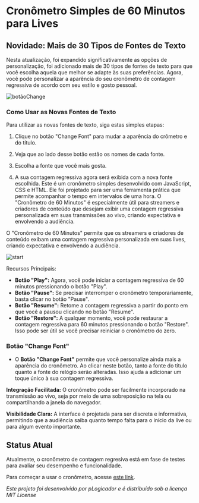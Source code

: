 # Cronômetro Simples de 60 Minutos para Lives

## Novidade: Mais de 30 Tipos de Fontes de Texto

Nesta atualização, foi expandido significativamente as opções de personalização, foi adicionado mais de 30 tipos de fontes de texto para que você escolha aquela que melhor se adapte às suas preferências. Agora, você pode personalizar a aparência do seu cronômetro de contagem regressiva de acordo com seu estilo e gosto pessoal.


![botãoChange](https://github.com/pLogicador/Cronometro/assets/113561981/2f7357b8-c49c-4e10-b1a4-bfc4a8c5534a)


### Como Usar as Novas Fontes de Texto

Para utilizar as novas fontes de texto, siga estas simples etapas:

1. Clique no botão "Change Font" para mudar a aparência do crômetro e do título.

2. Veja que ao lado desse botão estão os nomes de cada fonte.

3. Escolha a fonte que você mais gosta.

4. A sua contagem regressiva agora será exibida com a nova fonte escolhida.
Este é um cronômetro simples desenvolvido com JavaScript, CSS e HTML. Ele foi projetado para ser uma ferramenta prática que permite acompanhar o tempo em intervalos de uma hora. O "Cronômetro de 60 Minutos" é especialmente útil para streamers e criadores de conteúdo que desejam exibir uma contagem regressiva personalizada em suas transmissões ao vivo, criando expectativa e envolvendo a audiência.

O "Cronômetro de 60 Minutos" permite que os streamers e criadores de conteúdo exibam uma contagem regressiva personalizada em suas lives, criando expectativa e envolvendo a audiência.

![start](https://github.com/pLogicador/Cronometro/assets/113561981/480d98a6-2988-4fc7-bd5f-876ad631f297)



Recursos Principais:

- **Botão "Play":** Agora, você pode iniciar a contagem regressiva de 60 minutos pressionando o botão "Play".
- **Botão "Pause":** Se precisar interromper o cronômetro temporariamente, basta clicar no botão "Pause".
- **Botão "Resume":** Retome a contagem regressiva a partir do ponto em que você a pausou clicando no botão "Resume".
- **Botão "Restore":** A qualquer momento, você pode restaurar a contagem regressiva para 60 minutos pressionando o botão "Restore". Isso pode ser útil se você precisar reiniciar o cronômetro do zero.

### Botão "Change Font"

- O **Botão "Change Font"** permite que você personalize ainda mais a aparência do cronômetro. Ao clicar neste botão, tanto a fonte do título quanto a fonte do relógio serão alteradas. Isso ajuda a adicionar um toque único à sua contagem regressiva.


**Integração Facilitada:** O cronômetro pode ser facilmente incorporado na transmissão ao vivo, seja por meio de uma sobreposição na tela ou compartilhando a janela do navegador.

**Visibilidade Clara:** A interface é projetada para ser discreta e informativa, permitindo que a audiência saiba quanto tempo falta para o início da live ou para algum evento importante.

## Status Atual

Atualmente, o cronômetro de contagem regresiva está em fase de testes para avaliar seu desempenho e funcionalidade.
 
Para começar a usar o cronômetro, acesse [este link](https://plogicador.github.io/Cronometro/).

*Este projeto foi desenvolvido por pLogicador e é distribuído sob a licença MIT License*
